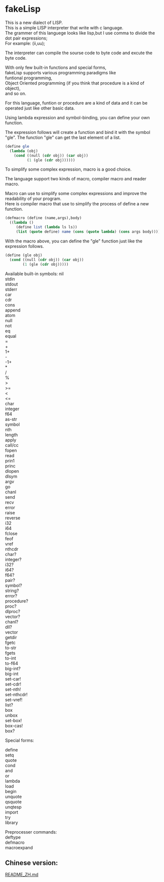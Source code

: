 # fakeLisp

This is a new dialect of LISP.  
This is a simple LISP interpreter that write with c language.  
The grammer of this languege looks like lisp,but I use comma to divide the dot pair expressions;  
For example: (ii,uu);  

The interpreter can compile the sourse code to byte code and excute the byte code.  

With only few built-in functions and special forms,   
fakeLisp supports various programming paradigms like   
funtional programming,  
Object Oriented programming (if you think that procedure is a kind of object),  
and so on.  

For this language, funtion or procedure are a kind of data and it can be operated just like other basic data.  

Using lambda expression and symbol-binding, you can define your own function.   

The expression follows will create a function and bind it with the symbol "gle". The function "gle" can get the last element of a list.  

```scheme
(define gle
  (lambda (obj)
    (cond ((null (cdr obj)) (car obj))
          (1 (gle (cdr obj))))))
```

To simplify some complex expression, macro is a good choice.  

The language support two kinds of macro, compiler macro and reader macro.  

Macro can use to simplify some complex expressions and improve the readability of your program.  
Here is compiler macro that use to simplify the process of define a new function.  

```scheme
(defmacro (define (name,args),body)
  ((lambda ()
     (define list (lambda ls ls))
     (list (quote define) name (cons (quote lambda) (cons args body))))))
```

With the macro above, you can define the "gle" function just like the expression follows.  

```scheme
(define (gle obj)
  (cond ((null (cdr obj)) (car obj))
        (1 (gle (cdr obj)))))
```

Available built-in symbols:
nil  
stdin  
stdout  
stderr  
car  
cdr  
cons  
append  
atom  
null  
not  
eq  
equal  
\=  
\+  
1+  
\-  
-1+  
\*  
/  
%  
\>  
\>=  
<  
<=  
char  
integer  
f64  
as-str  
symbol  
nth  
length  
apply  
call/cc  
fopen  
read  
prin1  
princ  
dlopen  
dlsym  
argv  
go  
chanl  
send  
recv  
error  
raise  
reverse  
i32  
i64  
fclose  
feof  
vref  
nthcdr  
char?  
integer?  
i32?  
i64?  
f64?  
pair?  
symbol?  
string?  
error?  
procedure?  
proc?  
dlproc?  
vector?  
chanl?  
dll?  
vector  
getdir  
fgetc  
to-str  
fgets  
to-int  
to-f64  
big-int?  
big-int  
set-car!  
set-cdr!  
set-nth!  
set-nthcdr!  
set-vref!  
list?  
box  
unbox  
set-box!  
box-cas!  
box?  

Special forms:  

define  
setq  
quote  
cond  
and  
or  
lambda  
load  
begin  
unquote  
qsquote  
unqtesp  
import  
try  
library

Preprocesser commands:  
deftype  
defmacro  
macroexpand

##  Chinese version:  
[README\_ZH.md](./README\_ZH.md)
